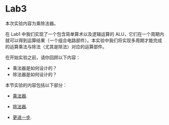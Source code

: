 # Lab3

本次实验内容为乘除法器。

在 Lab1 中我们实现了一个包含简单算术以及逻辑运算的 ALU，它们在一个周期内就可以得到运算结果（一个组合电路部件）。本实验中我们将实现多周期才能完成的运算乘法与除法（尤其是除法）对应的运算部件。



在开始实验之前，请你回顾以下内容：

* 乘法器是如何设计的？
* 除法器是如何设计的？



本节实验的内容包括以下部分：

* [乘法器](/Lab3/multiplier).
* [除法器](/Lab3/divider).

* [更进一步](/Lab3/more).